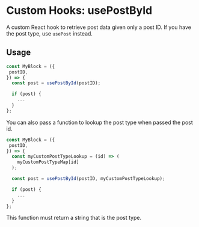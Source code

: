 # Custom Hooks: usePostById

A custom React hook to retrieve post data given only a post ID.
If you have the post type, use `usePost` instead.

## Usage

```jsx
const MyBlock = ({
 postID,
}) => {
  const post = usePostById(postID);

  if (post) {
    ...
  }
};
```

You can also pass a function to lookup the post type when passed the post id.

```jsx
const MyBlock = ({
 postID,
}) => {
  const myCustomPostTypeLookup = (id) => (
    myCustomPostTypeMap[id]
  );

  const post = usePostById(postID, myCustomPostTypeLookup);

  if (post) {
    ...
  }
};
```

This function must return a string that is the post type.
